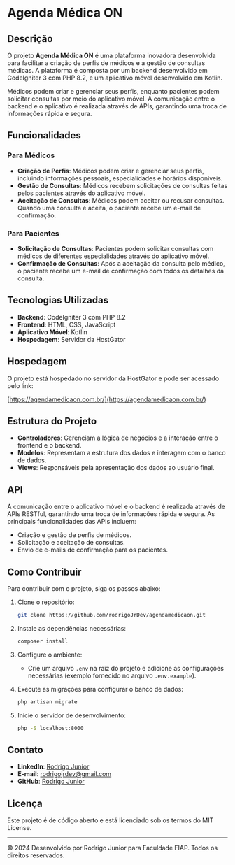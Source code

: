 
# Agenda Médica ON

## Descrição

O projeto **Agenda Médica ON** é uma plataforma inovadora desenvolvida para facilitar a criação de perfis de médicos e a gestão de consultas médicas. A plataforma é composta por um backend desenvolvido em CodeIgniter 3 com PHP 8.2, e um aplicativo móvel desenvolvido em Kotlin. 

Médicos podem criar e gerenciar seus perfis, enquanto pacientes podem solicitar consultas por meio do aplicativo móvel. A comunicação entre o backend e o aplicativo é realizada através de APIs, garantindo uma troca de informações rápida e segura.

## Funcionalidades

### Para Médicos

- **Criação de Perfis**: Médicos podem criar e gerenciar seus perfis, incluindo informações pessoais, especialidades e horários disponíveis.
- **Gestão de Consultas**: Médicos recebem solicitações de consultas feitas pelos pacientes através do aplicativo móvel.
- **Aceitação de Consultas**: Médicos podem aceitar ou recusar consultas. Quando uma consulta é aceita, o paciente recebe um e-mail de confirmação.

### Para Pacientes

- **Solicitação de Consultas**: Pacientes podem solicitar consultas com médicos de diferentes especialidades através do aplicativo móvel.
- **Confirmação de Consultas**: Após a aceitação da consulta pelo médico, o paciente recebe um e-mail de confirmação com todos os detalhes da consulta.

## Tecnologias Utilizadas

- **Backend**: CodeIgniter 3 com PHP 8.2
- **Frontend**: HTML, CSS, JavaScript
- **Aplicativo Móvel**: Kotlin
- **Hospedagem**: Servidor da HostGator

## Hospedagem

O projeto está hospedado no servidor da HostGator e pode ser acessado pelo link:

[https://agendamedicaon.com.br/](https://agendamedicaon.com.br/)

## Estrutura do Projeto

- **Controladores**: Gerenciam a lógica de negócios e a interação entre o frontend e o backend.
- **Modelos**: Representam a estrutura dos dados e interagem com o banco de dados.
- **Views**: Responsáveis pela apresentação dos dados ao usuário final.

## API

A comunicação entre o aplicativo móvel e o backend é realizada através de APIs RESTful, garantindo uma troca de informações rápida e segura. As principais funcionalidades das APIs incluem:

- Criação e gestão de perfis de médicos.
- Solicitação e aceitação de consultas.
- Envio de e-mails de confirmação para os pacientes.

## Como Contribuir

Para contribuir com o projeto, siga os passos abaixo:

1. Clone o repositório:
    ```sh
    git clone https://github.com/rodrigoJrDev/agendamedicaon.git
    ```

2. Instale as dependências necessárias:
    ```sh
    composer install
    ```

3. Configure o ambiente:
    - Crie um arquivo `.env` na raiz do projeto e adicione as configurações necessárias (exemplo fornecido no arquivo `.env.example`).

4. Execute as migrações para configurar o banco de dados:
    ```sh
    php artisan migrate
    ```

5. Inicie o servidor de desenvolvimento:
    ```sh
    php -S localhost:8000
    ```

## Contato

- **LinkedIn**: [Rodrigo Junior](https://www.linkedin.com/in/rodrigo-junior-0128751b4/)
- **E-mail**: rodrigojrdev@gmail.com
- **GitHub**: [Rodrigo Junior](https://github.com/rodrigoJrDev/)

## Licença

Este projeto é de código aberto e está licenciado sob os termos do MIT License.

---

&copy; 2024 Desenvolvido por Rodrigo Junior para Faculdade FIAP. Todos os direitos reservados.
